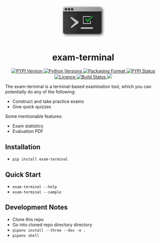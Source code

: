 

<p align="center"><img width="150" alt="portfolio_view" src="https://raw.githubusercontent.com/ismet55555/exam-terminal/master/misc/logo.png"></p>

<h1 align="center">exam-terminal</h1>

<!-- Licence Shield from https://shields.io/-->
<p align="center">

<a href="https://pypi.org/project/exam-terminal/">
  <img alt="PYPI Version" src="https://img.shields.io/github/pipenv/locked/dependency-version/ismet55555/exam-terminal/exam-terminal">
</a>

<a href="https://pypi.org/project/exam-terminal/">
  <img alt="Python Versions" src="https://img.shields.io/pypi/pyversions/exam-terminal">
</a>

<a href="https://pypi.org/project/exam-terminal/">
  <img alt="Packaging Format" src="https://img.shields.io/pypi/format/exam-terminal">
</a>

<a href="https://pypi.org/project/exam-terminal/">
  <img alt="PYPI Status" src="https://img.shields.io/pypi/status/exam-terminal">
</a>

<a href="https://github.com/ismet55555/exam-terminal/blob/master/LICENSE">
  <img alt="Licence" src="https://img.shields.io/github/license/ismet55555/exam-terminal">
</a>

<a href="https://travis-ci.com/github/ismet55555/exam-terminal">
  <img alt="Build Status" src="https://img.shields.io/travis/com/ismet55555/exam-terminal/master">
</a>

<a href="https://www.codacy.com/gh/ismet55555/exam-terminal/dashboard?utm_source=github.com&amp;utm_medium=referral&amp;utm_content=ismet55555/exam-terminal&amp;utm_campaign=Badge_Grade">
  <img src="https://app.codacy.com/project/badge/Grade/dc108e18f27b4b86a9f6304745e6869c"/>
</a>
</p>








The exam-terminal is a terminal-based examination tool, which you can potentially do any of the following:

- Construct and take practice exams
- Give quick quizzes

Some mentionable features:

- Exam statistics
- Evaluation PDF

## Installation

- `pip install exam-terminal`

## Quick Start
- `exam-terminal --help`
- `exam-terminal --sample`

## Development Notes

- Clone this repo
- Go into cloned repo directory directory
- `pipenv install --three --dev -e .`
- `pipenv shell`
